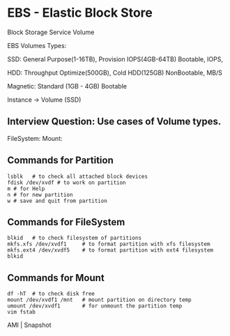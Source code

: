 # EBS - Elastic Block Store
Block Storage Service
Volume 

EBS Volumes Types:

SSD: General Purpose(1-16TB), Provision IOPS(4GB-64TB)
Bootable, IOPS, 

HDD: Throughput Optimize(500GB), Cold HDD(125GB)
NonBootable, MB/S

Magnetic: Standard (1GB - 4GB)
Bootable

Instance -> Volume (SSD)

Interview Question: Use cases of Volume types.
--------------------

FileSystem:
Mount:

## Commands for Partition
```shell
lsblk   # to check all attached block devices
fdisk /dev/xvdf # to work on partition
m # for Help
n # for new partition
w # save and quit from partition
```

## Commands for FileSystem
```shell
blkid   # to check filesystem of partitions
mkfs.xfs /dev/xvdf1     # to format partition with xfs filesystem
mkfs.ext4 /dev/xvdf5    # to format partition with ext4 filesystem
blkid
```

## Commands for Mount
```shell
df -hT  # to check disk free
mount /dev/xvdf1 /mnt   # mount partition on directory temp
umount /dev/xvdf1       # for unmount the partition temp
vim fstab
```

AMI | Snapshot

















































